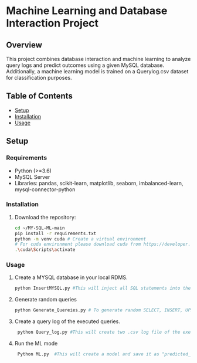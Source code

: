 # Machine Learning and Database Interaction Project

## Overview

This project combines database interaction and machine learning to analyze query logs and predict outcomes using a given MySQL database. Additionally, a machine learning model is trained on a Querylog.csv dataset for classification purposes.

## Table of Contents

- [Setup](#setup)
- [Installation](#installation)
- [Usage](#usage)

## Setup

### Requirements

- Python (>=3.6)
- MySQL Server
- Libraries: pandas, scikit-learn, matplotlib, seaborn, imbalanced-learn, mysql-connector-python

### Installation

1. Download the repository:

   ```bash
   cd ~/MY-SQL-ML-main 
   pip install -r requirements.txt
   python -m venv cuda # Create a virtual environment
   # For cuda environment please download cuda from https://developer.nvidia.com/cuda-toolkit and install it
   .\cuda\Scripts\activate 
   ```
### Usage
1. Create a MYSQL database in your local RDMS.
   ```bash
   python InsertMYSQL.py #This will inject all SQL statements into the DB. 
   ```
2. Generate random queries 
   ```bash
   python Generate_Quereies.py # To generate random SELECT, INSERT, UPDATE, DELETE queries.
   ```
3. Create a query log of the executed queries. 
   ```bash 
    python Query_log.py #This will create two .csv log file of the executed
   ```
4. Run the ML mode 
   ```Bash
    Python ML.py  #This will create a model and save it as "predicted_outcomes.csv" file.
   ```
   
